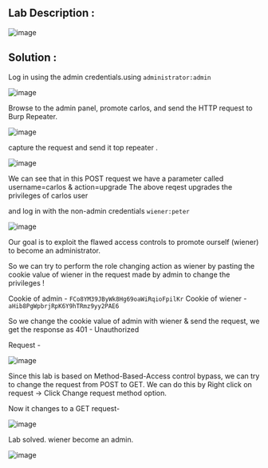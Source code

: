 ## Lab Description :

![image](https://github.com/ananthan05/Portswigger_labs/assets/140697378/bdde755f-7846-4ee1-a4cf-c44e017ef90d)

## Solution :

Log in using the admin credentials.using `administrator:admin`

![image](https://github.com/ananthan05/Portswigger_labs/assets/140697378/97a98556-8af9-4aa8-8624-047a2515b372)

Browse to the admin panel, promote carlos, and send the HTTP request to Burp Repeater.

![image](https://github.com/ananthan05/Portswigger_labs/assets/140697378/74c60bbc-4054-4af0-9b0f-9a43bd4e75a1)

capture the request and send it top repeater .

![image](https://github.com/ananthan05/Portswigger_labs/assets/140697378/85af491a-5161-4bd7-8061-0f8dd63583b8)

We can see that in this POST request we have a parameter called username=carlos & action=upgrade
The above reqest upgrades the privileges of carlos user

and log in with the non-admin credentials `wiener:peter`

![image](https://github.com/ananthan05/Portswigger_labs/assets/140697378/e2023ea3-3a48-4a78-8481-4a712ca15bb0)

Our goal is to exploit the flawed access controls to promote ourself (wiener) to become an administrator.

So we can try to perform the role changing action as wiener by pasting the cookie value of wiener in the request made by admin to change the privileges !

Cookie of admin - `FCo8YM39JByWk8Hg69oaWiRqioFpilKr` Cookie of wiener - `aHib8PgWpbrjRpK6Y9hTRmz9yy2PAE6`

So we change the cookie value of admin with wiener & send the request, we get the response as 401 - Unauthorized

Request -

![image](https://github.com/ananthan05/Portswigger_labs/assets/140697378/99e35507-06ea-4b1a-b0ef-944a991506ed)

Since this lab is based on Method-Based-Access control bypass, we can try to change the request from POST to GET. We can do this by Right click on request -> Click Change request method option.

Now it changes to a GET request-

![image](https://github.com/ananthan05/Portswigger_labs/assets/140697378/362d0107-a43c-4e7f-9be5-5b079d528f2f)

Lab solved. wiener become an admin.

![image](https://github.com/ananthan05/Portswigger_labs/assets/140697378/57ba573e-7cc6-48ef-82a3-9d06832780c2)

